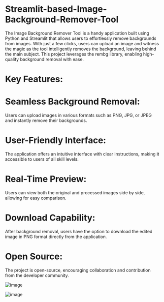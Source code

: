 # Streamlit-based-Image-Background-Remover-Tool

The Image Background Remover Tool is a handy application built using Python and Streamlit that allows users to effortlessly remove backgrounds from images. With just a few clicks, users can upload an image and witness the magic as the tool intelligently removes the background, leaving behind the main subject. This project leverages the rembg library, enabling high-quality background removal with ease.

# Key Features:

# Seamless Background Removal: 
Users can upload images in various formats such as PNG, JPG, or JPEG and instantly remove their backgrounds.
# User-Friendly Interface: 
The application offers an intuitive interface with clear instructions, making it accessible to users of all skill levels.
# Real-Time Preview: 
Users can view both the original and processed images side by side, allowing for easy comparison.
# Download Capability: 
After background removal, users have the option to download the edited image in PNG format directly from the application.
# Open Source: 
The project is open-source, encouraging collaboration and contribution from the developer community.


![image](https://github.com/saqlainshabbir/Streamlit-based-Image-Background-Remover-Tool/assets/154231070/c35190a5-c6af-44c5-a2c0-aecfc7116efd)


![image](https://github.com/saqlainshabbir/Streamlit-based-Image-Background-Remover-Tool/assets/154231070/0afb4672-2766-4678-aed9-9cda9068b5cb)
